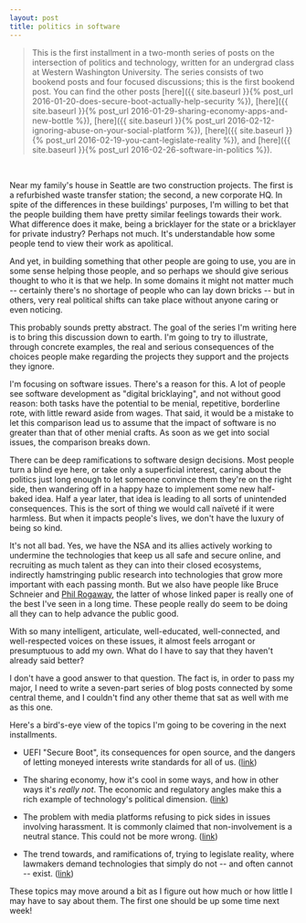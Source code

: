 ```yaml
---
layout: post
title: politics in software
---
```


> This is the first installment in a two-month series of posts on the intersection of politics and technology, written for an undergrad class at Western Washington University. The series consists of two bookend posts and four focused discussions; this is the first bookend post. You can find the other posts [here]({{ site.baseurl }}{% post_url 2016-01-20-does-secure-boot-actually-help-security %}), [here]({{ site.baseurl }}{% post_url 2016-01-29-sharing-economy-apps-and-new-bottle %}), [here]({{ site.baseurl }}{% post_url 2016-02-12-ignoring-abuse-on-your-social-platform %}), [here]({{ site.baseurl }}{% post_url 2016-02-19-you-cant-legislate-reality %}), and [here]({{ site.baseurl }}{% post_url 2016-02-26-software-in-politics %}).

<br/>

Near my family's house in Seattle are two construction projects. The first is a refurbished waste transfer station; the second, a new corporate HQ. In spite of the differences in these buildings' purposes, I'm willing to bet that the people building them have pretty similar feelings towards their work. What difference does it make, being a bricklayer for the state or a bricklayer for private industry? Perhaps not much. It's understandable how some people tend to view their work as apolitical.

And yet, in building something that other people are going to use, you are in some sense helping those people, and so perhaps we should give serious thought to who it is that we help. In some domains it might not matter much -- certainly there's no shortage of people who can lay down bricks -- but in others, very real political shifts can take place without anyone caring or even noticing.

This probably sounds pretty abstract. The goal of the series I'm writing here is to bring this discussion down to earth. I'm going to try to illustrate, through concrete examples, the real and serious consequences of the choices people make regarding the projects they support and the projects they ignore.

I'm focusing on software issues. There's a reason for this. A lot of people see software development as "digital bricklaying", and not without good reason: both tasks have the potential to be menial, repetitive, borderline rote, with little reward aside from wages. That said, it would be a mistake to let this comparison lead us to assume that the impact of software is no greater than that of other menial crafts. As soon as we get into social issues, the comparison breaks down.

There can be deep ramifications to software design decisions. Most people turn a blind eye here, or take only a superficial interest, caring about the politics just long enough to let someone convince them they're on the right side, then wandering off in a happy haze to implement some new half-baked idea. Half a year later, that idea is leading to all sorts of unintended consequences. This is the sort of thing we would call naïveté if it were harmless. But when it impacts people's lives, we don't have the luxury of being so kind.

It's not all bad. Yes, we have the NSA and its allies actively working to undermine the technologies that keep us all safe and secure online, and recruiting as much talent as they can into their closed ecosystems, indirectly hamstringing public research into technologies that grow more important with each passing month. But we also have people like Bruce Schneier and [Phil Rogaway](http://web.cs.ucdavis.edu/~rogaway/papers/moral.html), the latter of whose linked paper is really one of the best I've seen in a long time. These people really do seem to be doing all they can to help advance the public good.

With so many intelligent, articulate, well-educated, well-connected, and well-respected voices on these issues, it almost feels arrogant or presumptuous to add my own. What do I have to say that they haven't already said better?

I don't have a good answer to that question. The fact is, in order to pass my major, I need to write a seven-part series of blog posts connected by some central theme, and I couldn't find any other theme that sat as well with me as this one.

Here's a bird's-eye view of the topics I'm going to be covering in the next installments.

* UEFI "Secure Boot", its consequences for open source, and the dangers of letting moneyed interests write standards for all of us. ([link](http://sohliloquies.blogspot.com/2016/01/does-secure-boot-actually-help-security.html))

* The sharing economy, how it's cool in some ways, and how in other ways it's _really not_. The economic and regulatory angles make this a rich example of technology's political dimension. ([link](http://sohliloquies.blogspot.com/2016/01/sharing-economy-apps-and-new-bottle.html))

* The problem with media platforms refusing to pick sides in issues involving harassment. It is commonly claimed that non-involvement is a neutral stance. This could not be more wrong. ([link](http://sohliloquies.blogspot.com/2016/02/ignoring-abuse-on-your-social-platform.html))

* The trend towards, and ramifications of, trying to legislate reality, where lawmakers demand technologies that simply do not -- and often cannot -- exist. ([link](http://sohliloquies.blogspot.com/2016/02/you-cant-legislate-reality.html))

These topics may move around a bit as I figure out how much or how little I may have to say about them. The first one should be up some time next week!
